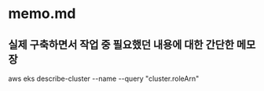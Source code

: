 # memo.md

## 실제 구축하면서 작업 중 필요했던 내용에 대한 간단한 메모장

aws eks describe-cluster --name <cluster-name> --query "cluster.roleArn"


